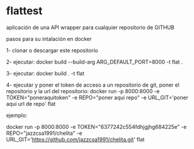 # flattest
aplicación de una API wrapper para cualquier repositorio de GITHUB

pasos para su intalación en docker

1- clonar o descargar este repositorio

2- ejecutar: docker build --build-arg ARG_DEFAULT_PORT=8000 -t flat .

3- ejecutar: docker build . -t flat

4- ejecutar y poner el token de acceso a un repositorio de git, poner el repositorio y la url del repositorio: docker run  -p 8000:8000 -e TOKEN="poneraquitoken" -e REPO="poner aqui repo" -e URL_GIT='poner aqui url de repo' flat


ejemplo:

docker run  -p 8000:8000 -e TOKEN="6377242c554fdhjgjhg684225e" -e REPO="jazzcsa1991/chelita" -e URL_GIT='https://github.com/jazzcsa1991/chelita.git' flat
